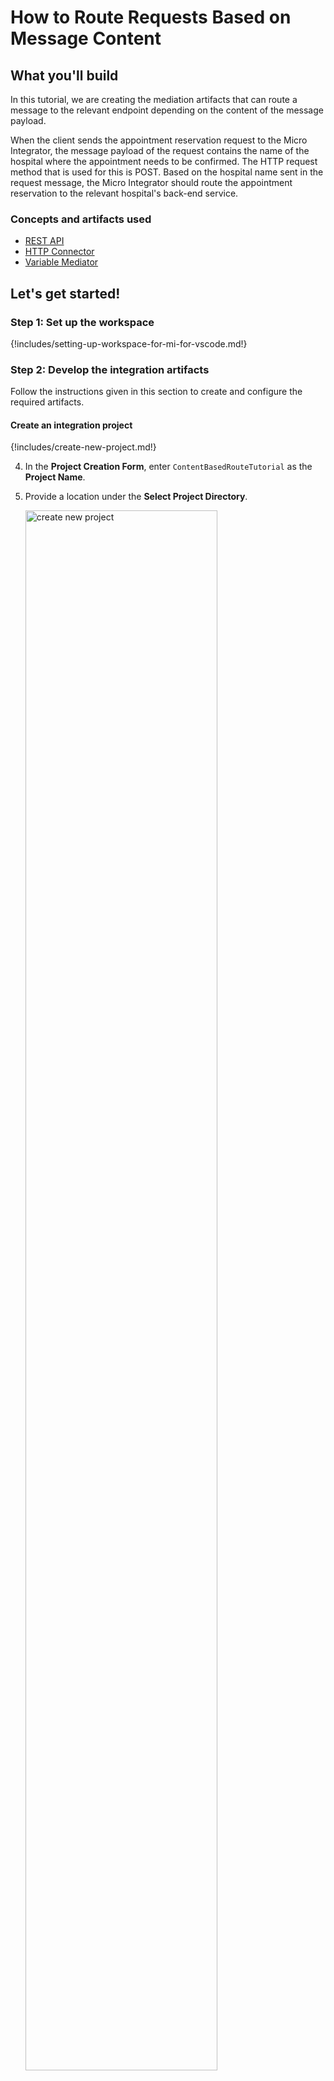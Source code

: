 # How to Route Requests Based on Message Content

## What you'll build

In this tutorial, we are creating the mediation artifacts that can route a message to the relevant endpoint depending on the content of the message payload.

When the client sends the appointment reservation request to the Micro Integrator, the message payload of the request contains the name of the hospital where the appointment needs to be confirmed. The HTTP request method that is used for this is POST. Based on the hospital name sent in the request message, the Micro Integrator should route the appointment reservation to the relevant hospital's back-end service.

### Concepts and artifacts used

-   [REST API]({{base_path}}/reference/synapse-properties/rest-api-properties)
-   [HTTP Connector]({{base_path}}/reference/connectors/http-connector/http-connector-overview)
-   [Variable Mediator]({{base_path}}/reference/mediators/variable-mediator)

## Let's get started!

### Step 1: Set up the workspace

{!includes/setting-up-workspace-for-mi-for-vscode.md!}

### Step 2: Develop the integration artifacts

Follow the instructions given in this section to create and configure the required artifacts.

#### Create an integration project

{!includes/create-new-project.md!}

4. In the **Project Creation Form**, enter `ContentBasedRouteTutorial` as the **Project Name**.

5. Provide a location under the **Select Project Directory**.

     <a href="{{base_path}}/assets/img/learn/tutorials/message-routing/create-new-project.png"><img src="{{base_path}}/assets/img/learn/tutorials/message-routing/create-new-project.png" alt="create new project" width="80%"></a>

6. Click **Finish**.

You will now see the projects listed in the **Project Explorer**.

#### Create HTTP connections

In this tutorial, we have three hospital services hosted as the backend:

-   Grand Oak Community Hospital: `http://localhost:9090/grandoaks/`
-   Clemency Medical Center: `http://localhost:9090/clemency/`
-   Pine Valley Community Hospital: `http://localhost:9090/pinevalley/`

The request method is `POST` and the format of the request URL expected by the back-end services is as below.
`http://localhost:9090/grandoaks/categories/{category}/reserve`

Let's create three different HTTP connections for the above services.

1. Navigate to **MI Project Explorer**.

2. Click on **+ Add artifact**.

    <a href="{{base_path}}/assets/img/develop/create-artifacts/add-artifact-icon.png"><img src="{{base_path}}/assets/img/develop/create-artifacts/add-artifact-icon.png" alt="add artifact" width="40%"></a>

3. Click **+ View More** under **Create an Integration**.
4. Select **Connections** under **Other Artifacts** to open the **Connector Store Form**.

    <a href="{{base_path}}/assets/img/integrate/connectors/connections-artifact.png"><img src="{{base_path}}/assets/img/integrate/connectors/connections-artifact.png" alt="connections artifact" width="80%"></a>

5. Select **HTTP**.
6. You need to add dependencies to the project, if not added yet.
7. In the **Add New Connection** form, specify the following values to create the new HTTP connection.
     <table>
         <thead>
           <tr>
              <th>Property</th>
              <th>Value</th>
              <th>Description</th>
           </tr>
         </thead>
         <tbody>
           <tr>
              <td>Connection Name</td>
              <td><code>GrandOakConn</code></td>
              <td>The name of the connection.</td>
           </tr>
           <tr>
              <td>Base URL</td>
              <td>
                 <code>http://localhost:9090/grandoaks</code>
              </td>
              <td>The base of the request URL for the back-end service.</td>
           </tr>
         </tbody>
     </table>

8. Click **Add**.

9. Similarly, create the HTTP connections for the other two hospital services using the Base URLs given below:

    | Connection Name | Base URL                           |
    |-----------------|------------------------------------|
    | ClemencyConn    | `http://localhost:9090/clemency`   |
    | PineValleyConn  | `http://localhost:9090/pinevalley` |

You have now created the three connections for the hospital back-end services that will be used to make appointment reservations.

!!! Tip
    You can also create a single connection where the differentiation of the hospital name can be handled using a variable in the relative path of an operation. See the tutorial on [Exposing Several Services as a Single Service]({{base_path}}/learn/integration-tutorials/exposing-several-services-as-a-single-service).

    Using three different connections is advantageous when the back-end services are very different from one another and/or when there is a requirement to configure error handling differently for each of them.

#### Create a REST API

1. Go to **Project Settings** > **Add Artifact**.
2. Select **API** under **Create an Integration**.
3. Enter the details given below to create a new REST API.

    <table>
      <tr>
        <th>Property</th>
        <th>Value</th>
        <th>Description</th>
      </tr>
      <tr>
        <td>Name</td>
        <td><code>HealthcareAPI</code></td>
        <td>
          The name of the REST API.
        </td>
      </tr>
      <tr>
        <td>Context</td>
        <td><code>/healthcare</code></td>
        <td>
          Here you are anchoring the API in the <code>/healthcare</code> context. This will become part of the name of the generated URL used by the client when sending requests to the Healthcare service. For example, setting the context to /healthcare means that the API will only handle HTTP requests where the URL path starts with <code>http://host:port/healthcare</code>.
        </td>
      </tr>
    </table>                                                                   

    <a href="{{base_path}}/assets/img/learn/tutorials/message-routing/synapse-api-artifact.png"><img src="{{base_path}}/assets/img/learn/tutorials/message-routing/synapse-api-artifact.png" alt="Synapse API artifact" width="70%"></a>

4. Click **Create**.

5. On the Service Designer, click on the default API resource to access the **Properties** tab to edit the default API resource.

    <a href="{{base_path}}/assets/img/learn/tutorials/message-routing/edit-icon-api-resource.png"><img src="{{base_path}}/assets/img/learn/tutorials/message-routing/edit-icon-api-resource.png" alt="Edit API resource" width="70%"></a>

6. Enter the following details:

    <table>
    <tr>
        <th>Property</th>
        <th>Description</th>
    </tr>
    <tr>
        <td>Resource Path</td>
        <td>
            <code>/categories/{category}/reserve</code>
        </td>
    </tr>
    <tr>
        <td>Methods</td>
        <td>
            <code>POST</code> 
        </td>
    </tr>
    </table>

    <a href="{{base_path}}/assets/img/integrate/tutorials/using-templates/edit-api-resource.png"><img src="{{base_path}}/assets/img/integrate/tutorials/using-templates/edit-api-resource.png" alt="edit API resource" width="30%"></a>

7. Click **Update**.

#### Define the mediation flow 

You can now start configuring the API resource.

1. Navigate to **MI Project Explorer** > **APIs** > **HealthcareAPI** > **/categories/{category}/reserve** to open the **Resource View**.

2. Click on the **+** icon to open the **Palette**. 

    <a href="{{base_path}}/assets/img/learn/tutorials/message-routing/open-palette.png"><img src="{{base_path}}/assets/img/learn/tutorials/message-routing/open-palette.png" alt="open palette" width="60%"></a>

3. Select **Variable** mediator under **Mediators**.

4. Specify the following values.

    !!! Info
        This is used to extract the hospital name that is sent in the request payload.

    <table>
        <tr>
            <th>Property</th>
            <th>Description</th>
        </tr>
      <tr>
         <td>Name</td>
         <td><code>Hospital</code></td>
      </tr>
      <tr>
         <td>Data Type</td>
         <td>Select <code>STRING</code>.</td>
      </tr>
      <tr>
         <td>Value</td>
         <td>
            <div class="content-wrapper">
              <p>Follow the steps given below to specify the expression value:</p>
            <ol>
               <li>Click the **EX** button next to the <b>Value</b> field. This specifies the value type as <i>expression</i>.</li>
               <li>Enter <code>payload.hospital</code> as the **Expression Value**.</li>
            </ol>
               <b>Note</b>:
               This is the synapse expression that will extract the hospital from the request payload.</br>
               Click **Save**.
            </div>
         </td>
      </tr>
    </table>

    <a href="{{base_path}}/assets/img/learn/tutorials/message-routing/variable.png"><img src="{{base_path}}/assets/img/learn/tutorials/message-routing/variable.png" alt="Variable properties" width="35%"></a>

5. Click **Submit**.

6. Add a **Switch** mediator by clicking the **+** sign after the **Variable** mediator, and selecting **Switch** mediator from the palette. In the form that appears, specify the following values.

    <table>
         <tr>
             <th>Property</th>
             <th>Description</th>
         </tr>
         <tr>
             <td>Expression</td>
             <td>
                 <p>The <strong>Expression</strong> field is where we specify the synapse <a href="{{base_path}}/reference/synapse-properties/expressions">expression</a>, which obtains the value of the Hospital that we stored in the Variable mediator.</p>
                 <p>Follow the steps given below to specify the expression:</p>
                 <ol>
                     <li>Click <b>Ex</b> button in the <b>Value</b> field towards the end</li>
                     <li>Enter <code>vars.Hospital</code></li>
                 </ol>
             </td>
         </tr>
         <tr>
             <td>Cases</td>
             <td>
                 <p>You can use <b>+ Add new case</b> button to add case branches</p>
                 <ol>
                     <li>Case 1: Click on <b>+ Add new case</b> and specify <b>Case Regex</b> as <code>grand oak community hospital</code></li>
                     <li>Case 2: Click on <b>+ Add new case</b> and specify <b>Case Regex</b> as <code>clemency medical center</code></li>
                     <li>Case 3: Click on <b>+ Add new case</b> and specify <b>Case Regex</b> as <code>pine valley community hospital</code></li>
                 </ol>
             </td>
         </tr>
     </table>

9. Click **Add** to save the values for the Switch mediator.

10. Add a **Log** mediator to each case branch by clicking the **+** sign in each case branch, and selecting **Log** mediator from the palette. In the form that appears, specify the following values.

    <table>
        <tr>
            <th></th>
            <th>Case 1 (grand oak community hospital)</th>
            <th>Case 2 (clemency medical center)</th>
            <th>Case 3 (pine valley community hospital)</th>
            <th>Default</th>
        </tr>
        <tr>
            <td>Log Category</td>
            <td><code>INFO</code></td>
            <td><code>INFO</code></td>
            <td><code>INFO</code></td>
            <td><code>ERROR</code></td>
        </tr>
        <tr>
            <td>Message</td>
            <td><code>Routing to: ${vars.Hospital}</code></td>
            <td><code>Routing to: ${vars.Hospital}</code></td>
            <td><code>Routing to: ${vars.Hospital}</code></td>
            <td><code>Invalid hospital: ${vars.Hospital}</code></td>
        </tr>
        <tr>
            <td>Description</td>
            <td><code>GrandOak Log</code></td>
            <td><code>Clemency Log</code></td>
            <td><code>PineValley Log</code></td>
            <td><code>Fault Log</code></td>
        </tr>
    </table>

    <a href="{{base_path}}/assets/img/learn/tutorials/message-routing/resource-view-after-log.png"><img src="{{base_path}}/assets/img/learn/tutorials/message-routing/resource-view-after-log.png" alt="Resource view after adding log" width="80%"></a>   

    !!! Info
        You have now configured the Switch mediator to log the `Routing to: <Hospital Name>` message when a request is sent to this API resource. The request message will then be routed to the relevant hospital back-end service based on the hospital name that is sent in the request payload.
        
        The default case of the Switch mediator handles the invalid hospital requests that are sent to the request payload. This logs the message (`Invalid hospital: <Hospital Name>`) for requests that have an invalid hospital name.

11. Add an HTTP **POST** operation by clicking the **+** sign after the **Log** mediator in each case branch except for `default`. In the form that appears, specify the following values.

    <table>
        <thead>
            <tr>
                <th></th>
                <th>Case 1 (grand oak community hospital)</th>
                <th>Case 2 (clemency medical center)</th>
                <th>Case 3 (pine valley community hospital)</th>
            </tr>
        </thead>
        <tbody>
            <tr>
                <td>Connection</td>
                <td><code>GrandOakConn</code></td>
                <td><code>ClemencyConn</code></td>
                <td><code>PineValleyConn</code></td>
            </tr>
            <tr>
                <td>Relative Path</td>
                <td>Enter <code>/categories/\${params.pathParams.category}/reserve</code></td>
                <td>Enter <code>/categories/\${params.pathParams.category}/reserve</code></td>
                <td>Enter <code>/categories/\${params.pathParams.category}/reserve</code></td>
            </tr>
            <tr>
                <td>Headers</td>
                <td>Leave empty</td>
                <td>Leave empty</td>
                <td>Leave empty</td>
            </tr>
            <tr>
                <td>Content Type</td>
                <td>Select <code>JSON</code></td>
                <td>Select <code>JSON</code></td>
                <td>Select <code>JSON</code></td>
            </tr>
            <tr>
                <td>Request Body</td>
                <td>Enter <code>\${payload}</code></td>
                <td>Enter <code>\${payload}</code></td>
                <td>Enter <code>\${payload}</code></td>
            </tr>
            <tr>
                <td>Response Variable Name</td>
                <td>Enter <code>hospital_res</code></td>
                <td>Enter <code>hospital_res</code></td>
                <td>Enter <code>hospital_res</code></td>
            </tr>
            <tr>
                <td>Overwrite Message Body</td>
                <td>Select</td>
                <td>Select</td>
                <td>Select</td>
            </tr>
        </tbody>
    </table>

19. Add a **Respond** mediator just after the **Switch** mediator to return the response from the health care service back to the client.

    You have successfully created all the artifacts that are required for routing messages to a back-end service depending on the content in the request payload. 

    <a href="{{base_path}}/assets/img/learn/tutorials/message-routing/resource-view.png"><img src="{{base_path}}/assets/img/learn/tutorials/message-routing/resource-view.png" alt="Resource view" width="80%"></a>

### Step 3: Build and run the artifacts

{!includes/build-and-run-artifacts.md!}

The artifacts will be deployed in the Micro Integrator server and the server will start.

- See the startup log in the **Console** tab.
- See the URLs of the deployed services and APIs in the **Runtime Services** tab.

### Step 4: Test the use case

Let's test the use case by sending a simple client request that invokes the service.

#### Start the back-end service

1. Download the JAR file of the back-end service from [here](https://github.com/wso2-docs/WSO2_EI/blob/master/Back-End-Service/Hospital-Service-JDK11-2.0.0.jar).
2. Open a terminal, and navigate to the location where you saved the back-end service.
3. Execute the following command to start the service:

    ```bash
    java -jar Hospital-Service-JDK11-2.0.0.jar
    ```

#### Send the client request

Let's send a request to the API resource to make a reservation. You can use the Postman application as follows:

1. Open the Postman application. If you do not have the application, download it from here : [Postman](https://www.postman.com/downloads/)

2. Add the request information as given below and click the <b>Send</b> button.
    
    <table>
        <tr>
            <th>Method</th>
            <td>
               <code>POST</code> 
            </td>
        </tr>
        <tr>
            <th>Headers</th>
            <td>
              <code>Content-Type=application/json</code>
            </td>
        </tr>
        <tr>
            <th>URL</th>
            <td><code>http://localhost:8290/healthcare/categories/surgery/reserve</code></br></br>
              <ul>
                <li>
                  The URI-Template format that is used in this URL was defined when creating the API resource:
          <code>http://host:port/categories/{category}/reserve</code>
                </li>
              </ul>
            </td>
        </tr>
        <tr>
            <th>Body</th>
            <td>
            <div>
              <code>
                {
                    "patient": {
                    "name": "John Doe",
                    "dob": "1940-03-19",
                    "ssn": "234-23-525",
                    "address": "California",
                    "phone": "8770586755",
                    "email": "johndoe@gmail.com"
                    },
                    "doctor": "thomas collins",
                    "hospital_id": "grandoaks",
                    "hospital": "grand oak community hospital",
                    "appointment_date": "2025-04-02"
                }
              </code>
            </div></br>
            <ul>
              <li>
                This JSON payload contains details of the appointment reservation, which includes patient details, doctor, hospital, and data of appointment.
              </li>
            </ul>
        </tr>
     </table>
     <br/><br/>
     <video src="{{base_path}}/assets/vids/surgery-reserve.webm" width="720" height="480" controls></video>
     <br/><br/>
     
If you want to send the client request from your terminal:

1. Install and set up [cURL](https://curl.haxx.se/) as your REST client.
2. Create a JSON file named `request.json` with the following request payload.
    ```json
    {
        "patient": {
        "name": "John Doe",
        "dob": "1940-03-19",
        "ssn": "234-23-525",
        "address": "California",
        "phone": "8770586755",
        "email": "johndoe@gmail.com"
        },
        "doctor": "thomas collins",
        "hospital_id": "grandoaks",
        "hospital": "grand oak community hospital",
        "appointment_date": "2025-04-02"
    }
    ```
3. Open a terminal and navigate to the directory where you have saved the `request.json` file.
4. Execute the following command.
    ```json
    curl -v -X POST --data @request.json http://localhost:8290/healthcare/categories/surgery/reserve --header "Content-Type:application/json"
    ```

#### Analyze the response

You will see the following response received to your <b>HTTP Client</b>:

```json
{"appointmentNumber":1,
    "doctor":
         {"name":"thomas collins",
          "hospital":"grand oak community hospital",
          "category":"surgery","availability":"9.00 a.m - 11.00 a.m",
          "fee":7000.0},
    "patient":
        {"name":"John Doe",
         "dob":"1990-03-19",
         "ssn":"234-23-525",
         "address":"California",
         "phone":"8770586755",
         "email":"johndoe@gmail.com"},
    "fee":7000.0,
"confirmed":false,
"appointmentDate":"2025-04-02"}
```

Now check the **Console** tab and you will see the following message: `INFO - LogMediator message = Routing to grand oak community hospital`
    
This is the message printed by the Log mediator when the message from the client is routed to the relevant endpoint in the Switch mediator.

You have successfully completed this tutorial and have seen how the requests received by the Micro Integrator can be routed to the relevant endpoint using the Switch mediator.
